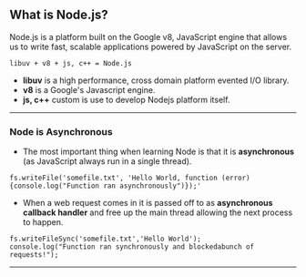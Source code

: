 What is Node.js?
---------------
Node.js is a platform built on the Google v8, JavaScript engine that allows us to write fast, scalable applications powered by JavaScript on the server.

```
libuv + v8 + js, c++ = Node.js
```

- **libuv** is a high performance, cross domain platform evented I/O library.
- **v8** is a Google's Javascript engine.
- **js, c++** custom is use to develop Nodejs platform itself.
___

### Node is Asynchronous
- The most important thing when learning Node is that it is **asynchronous** (as JavaScript always run in a single thread).

```
fs.writeFile('somefile.txt', 'Hello World, function (error)
{console.log("Function ran asynchronously")});'

```

- When a web request comes in it is passed off to as **asynchronous callback handler** and free up the main thread allowing the next process to happen.

```
fs.writeFileSync('somefile.txt','Hello World');
console.log("Function ran synchronously and blockedabunch of requests!");

```

___
